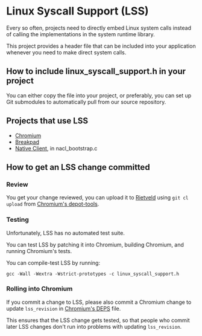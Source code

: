 # Linux Syscall Support (LSS)

Every so often, projects need to directly embed Linux system calls instead of
calling the implementations in the system runtime library.

This project provides a header file that can be included into your application
whenever you need to make direct system calls.

## How to include linux\_syscall\_support.h in your project

You can either copy the file into your project, or preferably, you can set up
Git submodules to automatically pull from our source repository.

## Projects that use LSS

* [Chromium](https://www.chromium.org/)
* [Breakpad](https://chromium.googlesource.com/breakpad/breakpad)
* [Native Client](https://developer.chrome.com/native-client), in nacl\_bootstrap.c

## How to get an LSS change committed

### Review

You get your change reviewed, you can upload it to
[Rietveld](https://codereview.chromium.org)
using `git cl upload` from
[Chromium's depot-tools](http://dev.chromium.org/developers/how-tos/depottools).

### Testing

Unfortunately, LSS has no automated test suite.

You can test LSS by patching it into Chromium, building Chromium, and running
Chromium's tests.

You can compile-test LSS by running:

    gcc -Wall -Wextra -Wstrict-prototypes -c linux_syscall_support.h

### Rolling into Chromium

If you commit a change to LSS, please also commit a Chromium change to update
`lss_revision` in
[Chromium's DEPS](https://chromium.googlesource.com/chromium/src/+/master/DEPS)
file.

This ensures that the LSS change gets tested, so that people who commit later
LSS changes don't run into problems with updating `lss_revision`.

